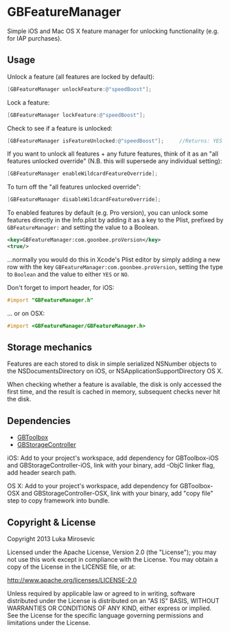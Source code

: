 GBFeatureManager
============

Simple iOS and Mac OS X feature manager for unlocking functionality (e.g. for IAP purchases).

Usage
------------

Unlock a feature (all features are locked by default):

```objective-c
[GBFeatureManager unlockFeature:@"speedBoost"];
```

Lock a feature:

```objective-c
[GBFeatureManager lockFeature:@"speedBoost"];
```

Check to see if a feature is unlocked:

```objective-c
[GBFeatureManager isFeatureUnlocked:@"speedBoost"];		//Returns: YES or NO
```

If you want to unlock all features + any future features, think of it as an "all features unlocked override" (N.B. this will supersede any individual setting):

```objective-c
[GBFeatureManager enableWildcardFeatureOverride];
```

To turn off the "all features unlocked override":

```objective-c
[GBFeatureManager disableWildcardFeatureOverride];
```

To enabled features by default (e.g. Pro version), you can unlock some features directly in the Info.plist by adding it as a key to the Plist, prefixed by `GBFeatureManager:` and setting the value to a Boolean.

```xml
<key>GBFeatureManager:com.goonbee.proVersion</key>
<true/>
```

...normally you would do this in Xcode's Plist editor by simply adding a new row with the key `GBFeatureManager:com.goonbee.proVersion`, setting the type to `Boolean` and the value to either `YES` or `NO`.

Don't forget to import header, for iOS:

```objective-c
#import "GBFeatureManager.h"
```

... or on OSX:

```objective-c
#import <GBFeatureManager/GBFeatureManager.h>
```

Storage mechanics
------------

Features are each stored to disk in simple serialized NSNumber objects to the NSDocumentsDirectory on iOS, or NSApplicationSupportDirectory OS X.

When checking whether a feature is available, the disk is only accessed the first time, and the result is cached in memory, subsequent checks never hit the disk.

Dependencies
------------

* [GBToolbox](https://github.com/lmirosevic/GBToolbox)
* [GBStorageController](https://github.com/lmirosevic/GBStorageController)

iOS: Add to your project's workspace, add dependency for GBToolbox-iOS and GBStorageController-iOS, link with your binary, add -ObjC linker flag, add header search path.

OS X: Add to your project's workspace, add dependency for GBToolbox-OSX and GBStorageController-OSX, link with your binary, add "copy file" step to copy framework into bundle.

Copyright & License
------------

Copyright 2013 Luka Mirosevic

Licensed under the Apache License, Version 2.0 (the "License"); you may not use this work except in compliance with the License. You may obtain a copy of the License in the LICENSE file, or at:

http://www.apache.org/licenses/LICENSE-2.0

Unless required by applicable law or agreed to in writing, software distributed under the License is distributed on an "AS IS" BASIS, WITHOUT WARRANTIES OR CONDITIONS OF ANY KIND, either express or implied. See the License for the specific language governing permissions and limitations under the License.